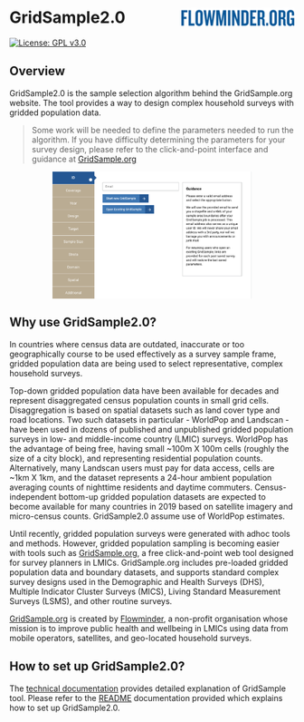 # GridSample2.0 <a href='https://flowminder.org/'><img src='flowminder.png' align="right" width="200" /></a>

[![License: GPL v3.0](https://img.shields.io/github/license/Flowminder/GridSample2.0.svg?style=flat-square)](https://www.gnu.org/licenses/quick-guide-gplv3.html)

## Overview

GridSample2.0 is the sample selection algorithm behind the GridSample.org website. The tool provides a way to design complex household surveys with gridded population data.

> Some work will be needed to define the parameters needed to run the algorithm. If you have difficulty determining the parameters for your survey design, please refer to the click-and-point interface and guidance at [GridSample.org](http://gridsample.org/)

<p align="center">
<img src="GridSampleWebsite.png" width="70%" style="display: block; margin: auto;" />
</p>

## Why use GridSample2.0?

In countries where census data are outdated, inaccurate or too geographically course to be used effectively as a survey sample frame, gridded population data are being used to select representative, complex household surveys.
 
Top-down gridded population data have been available for decades and represent
disaggregated census population counts in small grid cells. Disaggregation is based on spatial datasets such as land cover type and road locations. Two such datasets in particular - WorldPop and Landscan - have been used in dozens of published and unpublished gridded population surveys in low- and middle-income country (LMIC) surveys. WorldPop has the advantage of being free, having small ~100m X 100m cells (roughly the size of a city block), and representing residential population counts. Alternatively, many Landscan users must pay for data access, cells are ~1km X 1km, and the dataset represents a 24-hour ambient population averaging counts of nighttime residents and daytime commuters. Census-independent bottom-up gridded population datasets are expected to become available for many countries in 2019 based on satellite imagery and micro-census counts. GridSample2.0 assume use of WorldPop estimates.

Until recently, gridded population surveys were generated with adhoc tools and methods. However, gridded population sampling is becoming easier with tools such as [GridSample.org](http://gridsample.org/), a free click-and-point web tool designed for survey planners in LMICs. GridSample.org includes pre-loaded gridded population data and boundary datasets, and supports standard complex survey designs used in the Demographic and Health Surveys (DHS), Multiple Indicator Cluster Surveys (MICS), Living Standard Measurement Surveys (LSMS), and other routine surveys. 

[GridSample.org](http://gridsample.org/) is created by [Flowminder](https://flowminder.org), a non-profit organisation whose mission is to improve public health and wellbeing in LMICs using data from mobile operators, satellites, and geo-located household surveys.

## How to set up GridSample2.0?

The [technical documentation](https://github.com/Flowminder/GridSample2.0/blob/master/GridSample2.0%20Algorithm%20Technical%20Manual.pdf) provides detailed explanation of GridSample tool. Please refer to the [README](https://github.com/Flowminder/GridSample2.0/blob/master/GridSample/README.md) documentation provided which explains how to set up GridSample2.0.

